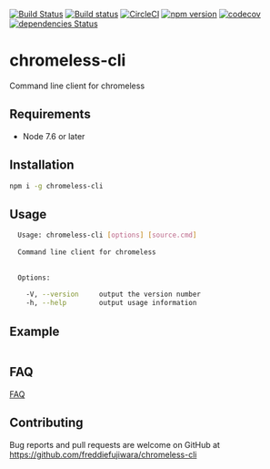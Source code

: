 [![Build Status](https://travis-ci.org/freddiefujiwara/chromeless-cli.svg?branch=master)](https://travis-ci.org/freddiefujiwara/chromeless-cli)
[![Build status](https://ci.appveyor.com/api/projects/status/f6wch68buqp93hc7/branch/master?svg=true)](https://ci.appveyor.com/project/freddiefujiwara/chromeless-cli/branch/master)
[![CircleCI](https://circleci.com/gh/freddiefujiwara/chromeless-cli.svg?style=svg)](https://circleci.com/gh/freddiefujiwara/chromeless-cli)
[![npm version](https://badge.fury.io/js/chromeless-cli.svg)](https://badge.fury.io/js/chromeless-cli)
[![codecov](https://codecov.io/gh/freddiefujiwara/chromeless-cli/branch/master/graph/badge.svg)](https://codecov.io/gh/freddiefujiwara/chromeless-cli)
[![dependencies Status](https://david-dm.org/freddiefujiwara/chromeless-cli/status.svg)](https://david-dm.org/freddiefujiwara/chromeless-cli)

# chromeless-cli
Command line client for chromeless

## Requirements

 - Node 7.6 or later

## Installation

```bash
npm i -g chromeless-cli
```

## Usage
```bash                                                                                     
  Usage: chromeless-cli [options] [source.cmd]                                                                                    
                                                                                                                               
  Command line client for chromeless                                                                                             
                                                                                                                               
                                                                                                                               
  Options:                                                                                                                     
                                                                                                                               
    -V, --version     output the version number
    -h, --help        output usage information  
```

## Example
```bash
```

## FAQ

[FAQ](https://github.com/freddiefujiwara/chromeless-cli/wiki/FAQ)

## Contributing

Bug reports and pull requests are welcome on GitHub at https://github.com/freddiefujiwara/chromeless-cli
